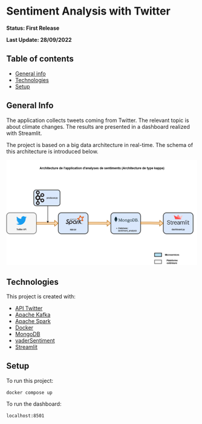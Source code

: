 # Sentiment Analysis with Twitter

**Status: First Release**

**Last Update: 28/09/2022**

## Table of contents
* [General info](#general-info)
* [Technologies](#technologies)
* [Setup](#setup)
## General Info

The application collects tweets coming from Twitter. The relevant topic is about climate changes. The results are presented in a dashboard realized with Streamlit. 

The project is based on a big data architecture in real-time. The schema of this architecture is introduced below.

![ALT](architecture_app.png)

## Technologies

This project is created with:

- [API Twitter](!https://developer.twitter.com/en/docs/twitter-api)
- [Apache Kafka](!https://kafka.apache.org/documentation/)
- [Apache Spark](!https://spark.apache.org/)
- [Docker](!https://www.docker.com/)
- [MongoDB](!https://www.mongodb.com/)
- [vaderSentiment](!https://vadersentiment.readthedocs.io/en/latest/)
- [Streamlit](!https://streamlit.io/)

## Setup

To run this project:

```
docker compose up 
```

To run the dashboard:

```
localhost:8501
```